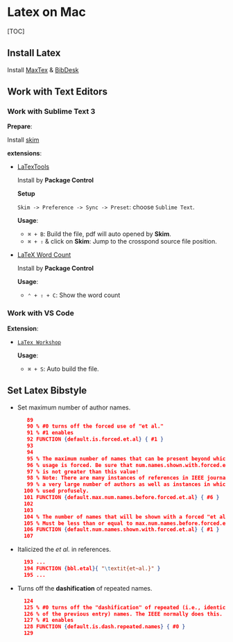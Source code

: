 # Latex on Mac

[TOC]

## Install Latex

Install [MaxTex](http://www.tug.org/mactex/) & [BibDesk](http://bibdesk.sourceforge.net/)

## Work with Text Editors

### Work with Sublime Text 3

__Prepare__:

Install [skim](http://skim-app.sourceforge.net/)

__extensions__:

- [LaTexTools](https://github.com/SublimeText/LaTeXTools)

  Install by __Package Control__

  __Setup__

  `Skim -> Preference -> Sync -> Preset`: choose `Sublime Text`.

  __Usage__:

  - `⌘ + B`: Build the file, pdf will auto opened by __Skim__.
  - `⌘ + ⇧` & click on __Skim__: Jump to the crosspond source file position.

- [LaTeX Word Count](https://github.com/kevinstadler/SublimeLaTeXWordCount)

  Install by __Package Control__

  __Usage__:

  - `⌃ + ⇧ + C`: Show the word count

### Work with VS Code

__Extension__:

- [`LaTex Workshop`](https://github.com/James-Yu/LaTeX-Workshop/)

  __Usage__:

  - `⌘ + S`: Auto build the file.

## Set Latex Bibstyle

- Set maximum number of author names.

  ``` json /Users/lincoln/Library/texmf/bibtex/bst/IEEEtran.bst
     89
     90 % #0 turns off the forced use of "et al."
     91 % #1 enables
     92 FUNCTION {default.is.forced.et.al} { #1 }
     93
     94
     95 % The maximum number of names that can be present beyond which an "et al."
     96 % usage is forced. Be sure that num.names.shown.with.forced.et.al (below)
     97 % is not greater than this value!
     98 % Note: There are many instances of references in IEEE journals which have
     99 % a very large number of authors as well as instances in which "et al." is
    100 % used profusely.
    101 FUNCTION {default.max.num.names.before.forced.et.al} { #6 }
    102
    103
    104 % The number of names that will be shown with a forced "et al.".
    105 % Must be less than or equal to max.num.names.before.forced.et.al
    106 FUNCTION {default.num.names.shown.with.forced.et.al} { #1 }
    107
  ```

- Italicized the _et al._ in references.

  ``` json /Users/lincoln/Library/texmf/bibtex/bst/IEEEtran.bst
    193 ...
    194 FUNCTION {bbl.etal}{ "\textit{et~al.}" }
    195 ...
  ```

- Turns off the __dashification__ of repeated names.

  ``` json /Users/lincoln/Library/texmf/bibtex/bst/IEEEtran.bst
    124
    125 % #0 turns off the "dashification" of repeated (i.e., identical to those
    126 % of the previous entry) names. The IEEE normally does this.
    127 % #1 enables
    128 FUNCTION {default.is.dash.repeated.names} { #0 }
    129
  ```